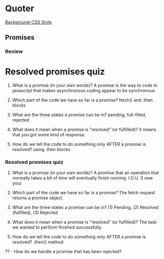 # Quoter
[Background-CSS Style](https://css-tricks.com/perfect-full-page-background-image/#awesome-easy-progressive-css3-way)

## Promises

### Review
# Resolved promises quiz

1. What is a promise (in your own words)?
A promise is the way to code in javascript that makes asynchronous coding appear to be synchronous

2. Which part of the code we have so far is a promise?
fetch() and .then blocks

3. What are the three states a promise can be in?
pending, full-filled, rejected

4. What does it mean when a promise is "resolved" (or fulfilled)?
it means that you got some kind of response. 

5. How do we tell the code to do something only AFTER a
   promise is resolved?
   using .then blocks
   

### Resolved promises quiz

1. What is a promise (in your own words)?
A promise that an operation that normally takes a bit of time
will eventually finish running. I.O.U. (I owe you)

2. Which part of the code we have so far is a promise?
The fetch request returns a promise object.

3. What are the three states a promise can be in?
(1) Pending, (2) Resolved (fulfilled), (3) Rejected

4. What does it mean when a promise is "resolved" (or fulfilled)?
The task we wanted to perform finished successfully.

5. How do we tell the code to do something only AFTER a
   promise is resolved?
.then() method

?? - How do we handle a promise that has been rejected? 
